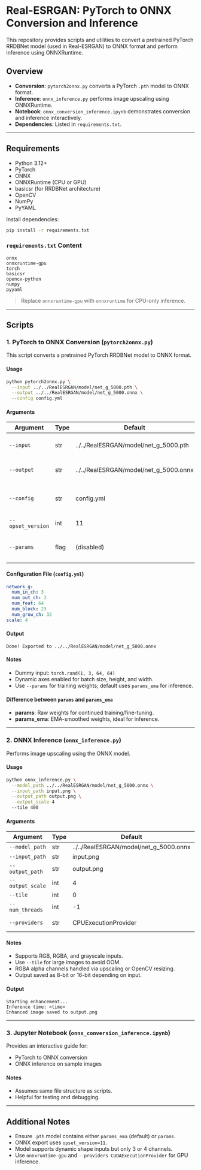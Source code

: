 # Real-ESRGAN: PyTorch to ONNX Conversion and Inference

This repository provides scripts and utilities to convert a pretrained PyTorch RRDBNet model (used in Real-ESRGAN) to ONNX format and perform inference using ONNXRuntime.

## Overview

* **Conversion**: `pytorch2onnx.py` converts a PyTorch `.pth` model to ONNX format.
* **Inference**: `onnx_inference.py` performs image upscaling using ONNXRuntime.
* **Notebook**: `onnx_conversion_inference.ipynb` demonstrates conversion and inference interactively.
* **Dependencies**: Listed in `requirements.txt`.

---

## Requirements

* Python 3.12+
* PyTorch
* ONNX
* ONNXRuntime (CPU or GPU)
* basicsr (for RRDBNet architecture)
* OpenCV
* NumPy
* PyYAML

Install dependencies:

```bash
pip install -r requirements.txt
```

### `requirements.txt` Content

```
onnx
onnxruntime-gpu
torch
basicsr
opencv-python
numpy
pyyaml
```

> Replace `onnxruntime-gpu` with `onnxruntime` for CPU-only inference.

---

## Scripts

### 1. PyTorch to ONNX Conversion (`pytorch2onnx.py`)

This script converts a pretrained PyTorch RRDBNet model to ONNX format.

#### Usage

```bash
python pytorch2onnx.py \
  --input ../../RealESRGAN/model/net_g_5000.pth \
  --output ../../RealESRGAN/model/net_g_5000.onnx \
  --config config.yml
```

#### Arguments

| Argument          | Type | Default                                  | Description                                  |
| ----------------- | ---- | ---------------------------------------- | -------------------------------------------- |
| `--input`         | str  | ../../RealESRGAN/model/net\_g\_5000.pth  | Path to input PyTorch model (.pth)           |
| `--output`        | str  | ../../RealESRGAN/model/net\_g\_5000.onnx | Path to output ONNX model                    |
| `--config`        | str  | config.yml                               | Path to model configuration YAML file        |
| `--opset_version` | int  | 11                                       | ONNX opset version                           |
| `--params`        | flag | (disabled)                               | Use `params` instead of `params_ema` weights |

#### Configuration File (`config.yml`)

```yaml
network_g:
  num_in_ch: 3
  num_out_ch: 3
  num_feat: 64
  num_block: 23
  num_grow_ch: 32
scale: 4
```

#### Output

```
Done! Exported to ../../RealESRGAN/model/net_g_5000.onnx
```

#### Notes

* Dummy input: `torch.rand(1, 3, 64, 64)`
* Dynamic axes enabled for batch size, height, and width.
* Use `--params` for training weights; default uses `params_ema` for inference.

#### Difference between `params` and `params_ema`

* **params**: Raw weights for continued training/fine-tuning.
* **params\_ema**: EMA-smoothed weights, ideal for inference.

---

### 2. ONNX Inference (`onnx_inference.py`)

Performs image upscaling using the ONNX model.

#### Usage

```bash
python onnx_inference.py \
  --model_path ../../RealESRGAN/model/net_g_5000.onnx \
  --input_path input.png \
  --output_path output.png \
  --output_scale 4
  --tile 400
```

#### Arguments

| Argument         | Type | Default                                  | Description                                                                      |
| ---------------- | ---- | ---------------------------------------- | -------------------------------------------------------------------------------- |
| `--model_path`   | str  | ../../RealESRGAN/model/net\_g\_5000.onnx | Path to ONNX model                                                               |
| `--input_path`   | str  | input.png                                | Path to input image                                                              |
| `--output_path`  | str  | output.png                               | Path to output image                                                             |
| `--output_scale` | int  | 4                                        | Upsampling scale factor (usually 2 or 4)                                         |
| `--tile`         | int  | 0                                        | Tile size for tiled inference (0 to disable)                                     |
| `--num_threads`  | int  | -1                                       | Number of threads (-1 = default)                                                 |
| `--providers`    | str  | CPUExecutionProvider                     | Comma-separated ONNX providers (e.g. CUDAExecutionProvider,CPUExecutionProvider) |

#### Notes

* Supports RGB, RGBA, and grayscale inputs.
* Use `--tile` for large images to avoid OOM.
* RGBA alpha channels handled via upscaling or OpenCV resizing.
* Output saved as 8-bit or 16-bit depending on input.

#### Output

```
Starting enhancement...
Inference time: <time>
Enhanced image saved to output.png
```

---

### 3. Jupyter Notebook (`onnx_conversion_inference.ipynb`)

Provides an interactive guide for:

* PyTorch to ONNX conversion
* ONNX inference on sample images

#### Notes

* Assumes same file structure as scripts.
* Helpful for testing and debugging.

---

## Additional Notes

* Ensure `.pth` model contains either `params_ema` (default) or `params`.
* ONNX export uses `opset_version=11`.
* Model supports dynamic shape inputs but only 3 or 4 channels.
* Use `onnxruntime-gpu` and `--providers CUDAExecutionProvider` for GPU inference.